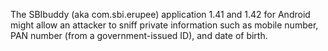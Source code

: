 The SBIbuddy (aka com.sbi.erupee) application 1.41 and 1.42 for Android might allow an attacker to sniff private information such as mobile number, PAN number (from a government-issued ID), and date of birth.